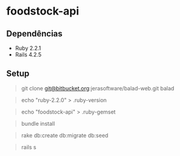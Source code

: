 # foodstock-api

## Dependências

* Ruby 2.2.1
* Rails 4.2.5

## Setup

>git clone git@bitbucket.org:jerasoftware/balad-web.git balad

>echo "ruby-2.2.0" > .ruby-version

>echo "foodstock-api" > .ruby-gemset

>bundle install

>rake db:create db:migrate db:seed

>rails s